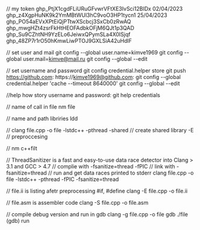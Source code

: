 // my token
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	02/04/2023
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	25/04/2023
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
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
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
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



// set user and mail
git config --global user.name=kimve1969
git config --global user.mail=kimve@mail.ru
git config --global --edit


// set username and password
git config credential.helper store
git push
https://github.com: <username>
https://kimve1969@github.com: <password>
git config --global credential.helper 'cache --timeout 8640000'
git config --global --edit


//help how story username and password:
git help credentials

// name of call in file
nm file

// name and path libriries
ldd <file>

//
clang file.cpp -o file -lstdc++ -pthread
-shared // create shared library
-E // preproccesing

// 
nm <file>
c++filt <simbol from file>

// ThreadSanitizer is a fast and easy-to-use data race detector into Clang > 3.1 and GCC > 4.7
// complie with -fsanitize=thread -fPIC
// link with -fsanitize=thread
// run and get data races printed to stderr
clang file.cpp -o file -lstdc++ -pthread -fPIC -fsanitize=thread

// file.ii is listing afetr preprocessing #if, #define 
clang -E file.cpp -o file.ii

// file.asm is assembler code
clang -S file.cpp -o file.asm

// compile debug version and run in gdb
clang -g file.cpp -o file
gdb ./file
(gdb) run